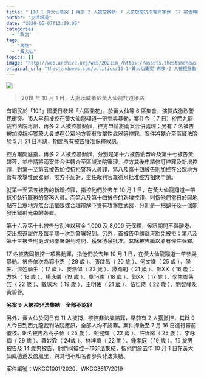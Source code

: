 ```yaml
---
title: "【10.1 黃大仙衝突 】再多 2 人被控暴動　7 人被加控抗拒警員等罪　17 被告轉區院審理"
author: "立場報道"
date: "2020-05-07T12:29:00"
categories:
  - "政治"
tags:
  - "暴動"
  - "黃大仙"
topics: []
image: "http://web.archive.org/web/2021im_/https://assets.thestandnews.com/media/photos/wongtaisin-road_E0Y1M_pF6zZ.png"
original_url: "thestandnews.com/politics/10-1-黃大仙衝突-再多-2-人被控暴動-7-人被加控抗拒警員等罪-17-被告轉區院審理"
---
```

![](http://web.archive.org/web/2021im_/https://assets.thestandnews.com/media/photos/wongtaisin-road_E0Y1M_pF6zZ.png)
> 2019 年 10 月 1 日，大批示威者於黃大仙龍翔道堵路。

有網民於「10.1」國慶日發起「六區開花」，於黃大仙等 6 區集會，演變成激烈警民衝突。15人早前被控在黃大仙龍翔道一帶參與暴動，案件今（ 7 日）於西九龍裁判法院再訊，再多 2 人被控暴動罪，控方申請將兩案合併處理；另有 7 名被告被加控抗拒警務人員或在公眾地方管有攻擊性武器等控罪。案件將轉介至區域法院於 5 月 21 日再訊，期間所有被告獲准保釋候訊。

控方甫開庭指，再多 2 人被控暴動罪，分別是第十六被告劉智峰及第十七被告黃碧蓉，並申請將兩案件合併轉介至區域法院審理。控方其後申請修訂控罪及新增控罪，對第一至第五被告加控抗拒警務人員罪，第八及第十四被告則加控在公眾地方管有攻擊性武器罪，辯方不反對，主任裁判官羅德泉批准控方相關申請。

就第一至第五被告的新增控罪，指控他們於去年 10 月 1 日，在黃大仙龍翔道一帶抗拒執行職務的警務人員。而第八及第十四被告的新增控罪，則指他們當日於同地點在公眾地方無合法權限或合理辯解下管有攻擊性武器，分別是一把鎚仔及一個能發出鐳射光束的裝置。

第十六及第十七被告分別准以現金 1,000 及 8,000 元保釋，候訊期間不得離港、交出旅遊證件及每星期一次到警署報到。另外，首被告申請離港豁免被拒；第八及第十三被告則更改到警署報到時間，獲羅德泉批准。其餘被告續以原有條件保釋。

17 名被告同被控一項暴動罪，指他們於去年 10 月 1 日，在黃大仙龍翔道一帶參與暴動。被告依次為郭小杰（ 28 歲 ）、張啟昌（ 20 歲 ）、何文謙（ 25 歲 ），學生、温姓學生（ 17 歲 ）、麥浩偉（ 22 歲 ）、譚鈞朗（ 21 歲 ）、鄧XX（ 16 歲 ）、方銘（ 18 歲 ）、楊泳儀（19 歲 ）、卓巧珠（18 歲 ）、郭XX（ 17 歲 ）、學生鄧茜芸（ 22 歲 ）、戴珮玲（ 19 歲 ）、王明佑（ 21 歲 ）、伍祖儀（ 22 歲 ）、劉智峰及黃碧蓉。

**另案 9 人被控非法集結　全部不認罪**

另外，黃大仙於同日有 11 人被捕，被控非法集結罪，早前有 2 人獲撤控，其餘 9 人今日到西九龍裁判法院應訊，全部人均不認罪。案件押後至 7 月 16 日進行審前覆核。9 名被告為高子晉（ 25 歲 ）、甄健輝（ 22 歲 ）、許忻陽（ 25 歲 ）、李咏梅（ 29 歲 ）、羅妙霏（ 24歲 ）、林坤煒（ 22 歲 ）、鍾孝庭（ 19 歲 ）、15 歲男被告及 14 歲男被告，他們同被控一項非法集結，指他們於去年 10 月 1 日在黃大仙鳳德道及盈鳳里，與其他不知名者參與非法集結。

案件編號：WKCC1001/2020、WKCC3817/2019